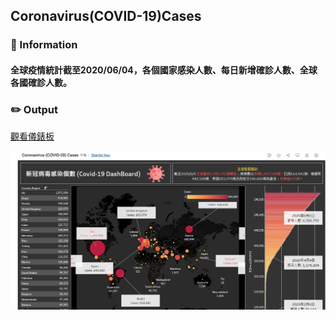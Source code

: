 ## Coronavirus(COVID-19)Cases


### :book: Information
#### 全球疫情統計截至2020/06/04，各個國家感染人數、每日新增確診人數、全球各國確診人數。

### :pencil2: Output
[觀看儀錶板](https://public.tableau.com/shared/45J3HWXHB?:display_count=n&:origin=viz_share_link)

![GitHub Icon](covid19.PNG)

